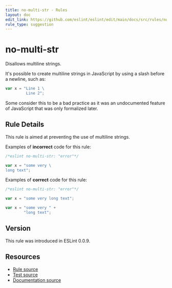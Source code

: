 ```yaml
---
title: no-multi-str - Rules
layout: doc
edit_link: https://github.com/eslint/eslint/edit/main/docs/src/rules/no-multi-str.md
rule_type: suggestion
---
```

<!-- Note: No pull requests accepted for this file. See README.md in the root directory for details. -->

# no-multi-str

Disallows multiline strings.

It's possible to create multiline strings in JavaScript by using a slash before a newline, such as:

```js
var x = "Line 1 \
         Line 2";
```

Some consider this to be a bad practice as it was an undocumented feature of JavaScript that was only formalized later.

## Rule Details

This rule is aimed at preventing the use of multiline strings.

Examples of **incorrect** code for this rule:

```js
/*eslint no-multi-str: "error"*/

var x = "some very \
long text";
```

Examples of **correct** code for this rule:

```js
/*eslint no-multi-str: "error"*/

var x = "some very long text";

var x = "some very " +
        "long text";
```

## Version

This rule was introduced in ESLint 0.0.9.

## Resources

* [Rule source](https://github.com/eslint/eslint/tree/HEAD/lib/rules/no-multi-str.js)
* [Test source](https://github.com/eslint/eslint/tree/HEAD/tests/lib/rules/no-multi-str.js)
* [Documentation source](https://github.com/eslint/eslint/tree/HEAD/docs/src/rules/no-multi-str.md)
